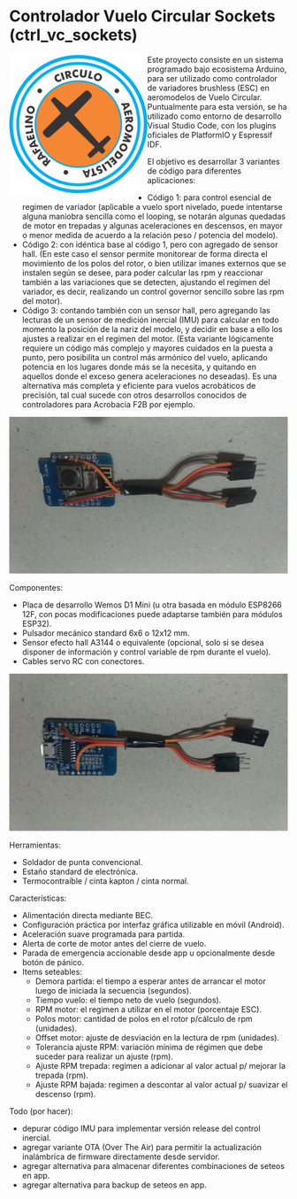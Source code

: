 # Controlador Vuelo Circular Sockets (ctrl_vc_sockets)

<img src="logo_car.png" align="left" width="250">Este proyecto consiste en un sistema programado bajo ecosistema Arduino, para ser utilizado como controlador de variadores brushless (ESC) en aeromodelos de Vuelo Circular.
Puntualmente para esta versión, se ha utilizado como entorno de desarrollo Visual Studio Code, con los plugins oficiales de PlatformIO y Espressif IDF.

El objetivo es desarrollar 3 variantes de código para diferentes aplicaciones:
* Código 1: para control esencial de regimen de variador (aplicable a vuelo sport nivelado, puede intentarse alguna maniobra sencilla como el looping, se notarán algunas quedadas de motor en trepadas y algunas aceleraciones en descensos, en mayor o menor medida de acuerdo a la relación peso / potencia del modelo).
* Código 2: con idéntica base al código 1, pero con agregado de sensor hall. (En este caso el sensor permite monitorear de forma directa el movimiento de los polos del rotor, o bien utilizar imanes externos que se instalen según se desee, para poder calcular las rpm y reaccionar también a las variaciones que se detecten, ajustando el regimen del variador, es decir, realizando un control governor sencillo sobre las rpm del motor).
* Código 3: contando también con un sensor hall, pero agregando las lecturas de un sensor de medición inercial (IMU) para calcular en todo momento la posición de la nariz del modelo, y decidir en base a ello los ajustes a realizar en el regimen del motor. (Esta variante lógicamente requiere un código más complejo y mayores cuidados en la puesta a punto, pero posibilita un control más armónico del vuelo, aplicando potencia en los lugares donde más se la necesita, y quitando en aquellos donde el exceso genera aceleraciones no deseadas). Es una alternativa más completa y eficiente para vuelos acrobáticos de precisión, tal cual sucede con otros desarrollos conocidos de controladores para Acrobacia F2B por ejemplo.

![](polos_controlador_01.jpg)

Componentes:
* Placa de desarrollo Wemos D1 Mini (u otra basada en módulo ESP8266 12F, con pocas modificaciones puede adaptarse también para módulos ESP32).
* Pulsador mecánico standard 6x6 o 12x12 mm.
* Sensor efecto hall A3144 o equivalente (opcional, solo si se desea disponer de información y control variable de rpm durante el vuelo).
* Cables servo RC con conectores.

![](polos_controlador_02.jpg)

Herramientas:
* Soldador de punta convencional.
* Estaño standard de electrónica.
* Termocontraíble / cinta kapton / cinta normal.

Características:
* Alimentación directa mediante BEC.
* Configuración práctica por interfaz gráfica utilizable en móvil (Android).
* Aceleración suave programada para partida.
* Alerta de corte de motor antes del cierre de vuelo.
* Parada de emergencia accionable desde app u opcionalmente desde botón de pánico.
* Items seteables:
	* Demora partida: el tiempo a esperar antes de arrancar el motor luego de iniciada la secuencia (segundos).
	* Tiempo vuelo: el tiempo neto de vuelo (segundos).
	* RPM motor: el regimen a utilizar en el motor (porcentaje ESC).
	* Polos motor: cantidad de polos en el rotor p/cálculo de rpm (unidades).
	* Offset motor: ajuste de desviación en la lectura de rpm (unidades).
  * Tolerancia ajuste RPM: variación mínima de régimen que debe suceder para realizar un ajuste (rpm).
  * Ajuste RPM trepada: regimen a adicionar al valor actual p/ mejorar la trepada (rpm).
  * Ajuste RPM bajada: regimen a descontar al valor actual p/ suavizar el descenso (rpm).

Todo (por hacer):
* depurar código IMU para implementar versión release del control inercial.
* agregar variante OTA (Over The Air) para permitir la actualización inalámbrica de firmware directamente desde servidor.
* agregar alternativa para almacenar diferentes combinaciones de seteos en app.
* agregar alternativa para backup de seteos en app.

<!-- Uso: -->
<!-- * Solo la primera vez (o cuando se notifique sobre alguna actualización del firmware en este repo), se debe visitar desde el teléfono la direccion (https://direcci.on) para descargar la interfaz de configuración. En ese momento el navegador da la opción de instalar una copia local en el móvil, ya que se trata simplemente de una PWA.
* Ni bien es conectada, la placa se presenta como un punto de acceso WiFi (AP), bajo un nombre y clave predefinidos en el firmware.
* Desde el gestor Wifi del teléfono, se debe conectar a esta red, y acto seguido utilizar el ícono generado por la instalación PWA del paso anterior para abrir la interfaz.
* En la interfaz, se deben desplazar los distintos indicadores gráficos para colocar los valores en los puntos deseados, y luego pulsar el botón Guardar para almacenar los parámetros en la memoria del controlador. A partir de ese momento, se puede desconectar el teléfono o  reconectar el controlador VC y salir a volar, NO es necesario mantener el teléfono conectado a la placa mientras se está volando.
* Si se desea poder modificar el regimen objetivo de rpm durante el vuelo, o bien utilizar la parada de emergencia, sí es necesario mantener enlazado al teléfono. No obstante esta situación no afecta en absoluto el desempeño de la placa en el control de tiempos y gestión del vuelo, cualquier posible desconección o interferencia inalámbrica no incidirá en el control principal.
* Para iniciar el vuelo tras energizar la placa, es necesario mantener presionado el pulsador durante 3 segundos. Esta es una medida básica de precaución para evitar que el ciclo de vuelo sea disparado involuntariamente. De inmediato el motor es arrancado por un instante, para confirmar que el ciclo ha comenzado, a partir de allí corre la demora de partida, se realiza luego la aceleración progresiva hasta el regimen de motor seteado, y se mantiene hasta el final del tiempo de vuelo o hasta un aviso de parada de emergencia.
* Terminado el ciclo de vuelo, NO es posible iniciarlo nuevamente hasta reconectar la alimentación de la placa VC. -->
